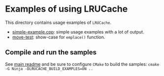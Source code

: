 # Examples of using LRUCache

This directory contains usage examples of `LRUCache`.

- [simple-example.cpp](simple-example.cpp): simple usage examples with a lot of output.
- [move-test](move-test.cpp): show-case for `emplace()` function.

## Compile and run the samples

See [main readme](../README.md#tests-and-samples) and be sure to configure `CMake` to build the samples: `cmake -G Ninja -DLRUCACHE_BUILD_EXAMPLES=ON ..`